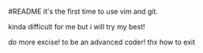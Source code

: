 #README
it's the first time to use vim and git.

kinda difficult for me
but i will try my best!

do more excise!
to be an advanced coder!
thx
how to exit
